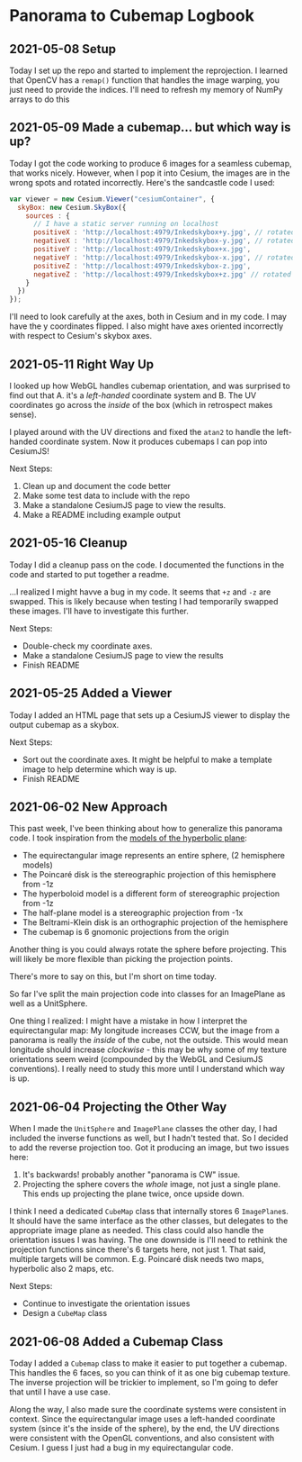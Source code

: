 # Panorama to Cubemap Logbook

## 2021-05-08 Setup

Today I set up the repo and started to implement the reprojection. I learned
that OpenCV has a `remap()` function that handles the image warping, you
just need to provide the indices. I'll need to refresh my memory of NumPy
arrays to do this

## 2021-05-09 Made a cubemap... but which way is up?

Today I got the code working to produce 6 images for a seamless cubemap, that
works nicely. However, when I pop it into Cesium, the images are in the
wrong spots and rotated incorrectly. Here's the sandcastle code I used:

```js
var viewer = new Cesium.Viewer("cesiumContainer", {
  skyBox: new Cesium.SkyBox({
    sources : {
      // I have a static server running on localhost
      positiveX : 'http://localhost:4979/Inkedskybox+y.jpg', // rotated 90 to the right
      negativeX : 'http://localhost:4979/Inkedskybox-y.jpg', // rotated 90 to the left
      positiveY : 'http://localhost:4979/Inkedskybox+x.jpg', 
      negativeY : 'http://localhost:4979/Inkedskybox-x.jpg', // rotated 180
      positiveZ : 'http://localhost:4979/Inkedskybox-z.jpg',
      negativeZ : 'http://localhost:4979/Inkedskybox+z.jpg' // rotated 180
    }
  })
});
```

I'll need to look carefully at the axes, both in Cesium and in my code.
I may have the y coordinates flipped. I also might have axes oriented
incorrectly with respect to Cesium's skybox axes. 

## 2021-05-11 Right Way Up

I looked up how WebGL handles cubemap orientation, and was surprised to find
out that A. it's a _left-handed_ coordinate system and B. The UV coordinates
go across the _inside_ of the box (which in retrospect makes sense).

I played around with the UV directions and fixed the `atan2` to handle the
left-handed coordinate system. Now it produces cubemaps I can pop into CesiumJS!

Next Steps:

1. Clean up and document the code better
2. Make some test data to include with the repo
3. Make a standalone CesiumJS page to view the results.
4. Make a README including example output

## 2021-05-16 Cleanup

Today I did a cleanup pass on the code. I documented the functions in the code
and started to put together a readme.

...I realized I might havve a bug in my code. It seems that `+z` and `-z` are
swapped. This is likely because when testing I had temporarily swapped these
images. I'll have to investigate this further.

Next Steps:
- Double-check my coordinate axes.
- Make a standalone CesiumJS page to view the results
- Finish README

## 2021-05-25 Added a Viewer

Today I added an HTML page that sets up a CesiumJS viewer to display the
output cubemap as a skybox.

Next Steps:
- Sort out the coordinate axes. It might be helpful to make a template image to
help determine which way is up.
- Finish README

## 2021-06-02 New Approach

This past week, I've been thinking about how to generalize this panorama
code. I took inspiration from the [models of the hyperbolic plane](https://en.wikipedia.org/wiki/Hyperbolic_geometry#Connection_between_the_models):

* The equirectangular image represents an entire sphere, (2 hemisphere models)
* The Poincaré disk is the stereographic projection of this hemisphere from -1z
* The hyperboloid model is a different form of stereographic projection from -1z
* The half-plane model is a stereographic projection from -1x
* The Beltrami-Klein disk is an orthographic projection of the hemisphere
* The cubemap is 6 gnomonic projections from the origin

Another thing is you could always rotate the sphere before projecting. This
will likely be more flexible than picking the projection points.

There's more to say on this, but I'm short on time today.

So far I've split the main projection code into classes for an ImagePlane
as well as a UnitSphere. 

One thing I realized: I might have a mistake in how I interpret the
equirectangular map: My longitude increases CCW, but the image from a
panorama is really the _inside_ of the cube, not the outside. This would mean
longitude should increase _clockwise_ - this may be why some of my texture
orientations seem weird (compounded by the WebGL and CesiumJS conventions).
I really need to study this more until I understand which way is up.

## 2021-06-04 Projecting the Other Way

When I made the `UnitSphere` and `ImagePlane` classes the other day, I had
included the inverse functions as well, but I hadn't tested that. So I decided
to add the reverse projection too. Got it producing an image, but two issues
here:

1. It's backwards! probably another "panorama is CW" issue.
2. Projecting the sphere covers the _whole_ image, not just a single plane. This
    ends up projecting the plane twice, once upside down.

I think I need a dedicated `CubeMap` class that internally stores 6
`ImagePlane`s. It should have the same interface as the other classes, but
delegates to the appropriate image plane as needed. This class could also
handle the orientation issues I was having. The one downside is I'll need to
rethink the projection functions since there's 6 targets here, not just 1.
That said, multiple targets will be common. E.g. Poincaré disk needs two maps,
hyperbolic also 2 maps, etc.

Next Steps:

* Continue to investigate the orientation issues
* Design a `CubeMap` class

## 2021-06-08 Added a Cubemap Class

Today I added a `Cubemap` class to make it easier to put together a cubemap.
This handles the 6 faces, so you can think of it as one big cubemap texture.
The inverse projection will be trickier to implement, so I'm going to defer
that until I have a use case.

Along the way, I also made sure the coordinate systems were consistent
in context. Since the equirectangular image uses a left-handed coordinate
system (since it's the inside of the sphere), by the end, the UV directions
were consistent with the OpenGL conventions, and also consistent with
Cesium. I guess I just had a bug in my equirectangular code.